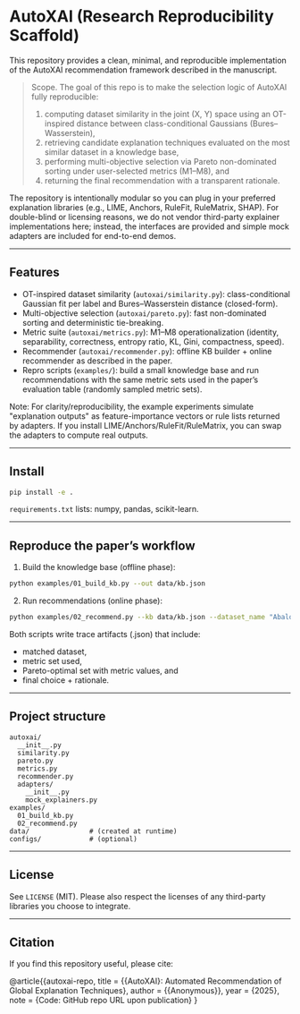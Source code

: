 # AutoXAI (Research Reproducibility Scaffold)

This repository provides a clean, minimal, and reproducible implementation of the AutoXAI recommendation framework described in the manuscript.

> Scope. The goal of this repo is to make the selection logic of AutoXAI fully reproducible:
> 1) computing dataset similarity in the joint (X, Y) space using an OT-inspired distance between class-conditional Gaussians (Bures–Wasserstein),
> 2) retrieving candidate explanation techniques evaluated on the most similar dataset in a knowledge base,
> 3) performing multi-objective selection via Pareto non-dominated sorting under user-selected metrics (M1–M8), and
> 4) returning the final recommendation with a transparent rationale.

The repository is intentionally modular so you can plug in your preferred explanation libraries (e.g., LIME, Anchors, RuleFit, RuleMatrix, SHAP). For double-blind or licensing reasons, we do not vendor third-party explainer implementations here; instead, the interfaces are provided and simple mock adapters are included for end-to-end demos.

---

## Features

- OT-inspired dataset similarity (`autoxai/similarity.py`): class-conditional Gaussian fit per label and Bures–Wasserstein distance (closed-form).
- Multi-objective selection (`autoxai/pareto.py`): fast non-dominated sorting and deterministic tie-breaking.
- Metric suite (`autoxai/metrics.py`): M1–M8 operationalization (identity, separability, correctness, entropy ratio, KL, Gini, compactness, speed).
- Recommender (`autoxai/recommender.py`): offline KB builder + online recommender as described in the paper.
- Repro scripts (`examples/`): build a small knowledge base and run recommendations with the same metric sets used in the paper’s evaluation table (randomly sampled metric sets).

Note: For clarity/reproducibility, the example experiments simulate "explanation outputs" as feature-importance vectors or rule lists returned by adapters. If you install LIME/Anchors/RuleFit/RuleMatrix, you can swap the adapters to compute real outputs.

---

## Install

```bash
pip install -e .
```

`requirements.txt` lists: numpy, pandas, scikit-learn.

---

## Reproduce the paper’s workflow

1. Build the knowledge base (offline phase):

```bash
python examples/01_build_kb.py --out data/kb.json
```

2. Run recommendations (online phase):

```bash
python examples/02_recommend.py --kb data/kb.json --dataset_name "Abalone"
```

Both scripts write trace artifacts (.json) that include:
- matched dataset,
- metric set used,
- Pareto-optimal set with metric values, and
- final choice + rationale.

---

## Project structure

```
autoxai/
  __init__.py
  similarity.py
  pareto.py
  metrics.py
  recommender.py
  adapters/
    __init__.py
    mock_explainers.py
examples/
  01_build_kb.py
  02_recommend.py
data/               # (created at runtime)
configs/            # (optional)
```

---

## License

See `LICENSE` (MIT). Please also respect the licenses of any third-party libraries you choose to integrate.

---

## Citation

If you find this repository useful, please cite:

@article{{autoxai-repo,
  title   = {{AutoXAI}: Automated Recommendation of Global Explanation Techniques},
  author  = {{Anonymous}},
  year    = {2025},
  note    = {Code: GitHub repo URL upon publication}
}
